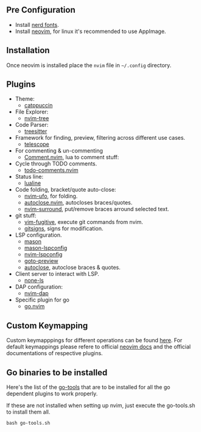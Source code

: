 ## Pre Configuration
- Install [nerd fonts](https://www.nerdfonts.com/).
- Install [neovim](https://github.com/neovim/neovim/blob/master/INSTALL.md#appimage-universal-linux-package), for linux it's recommended to use AppImage.

## Installation
Once neovim is installed place the `nvim` file in `~/.config` directory.

## Plugins
- Theme:
    - [catppuccin](https://github.com/catppuccin/catppucci)
- File Explorer:
    - [nvim-tree](https://github.com/nvim-tree/nvim-tree.lua)
- Code Parser:
    - [treesitter](https://github.com/nvim-treesitter/nvim-treesitter)
- Framework for finding, preview, filtering across different use cases.
    - [telescope](https://github.com/nvim-telescope/telescope.nvim)
- For commenting & un-commenting
    - [Comment.nvim](https://github.com/numToStr/Comment.nvim), lua to comment stuff:
- Cycle through TODO comments.
    - [todo-comments.nvim](https://github.com/folke/todo-comments.nvim)
- Status line:
    - [lualine](https://github.com/nvim-lualine/lualine.nvim)
- Code folding, bracket/quote auto-close:
    - [nvim-ufo](https://github.com/kevinhwang91/nvim-ufo), for folding.
    - [autoclose.nvim](https://github.com/m4xshen/autoclose.nvim), autocloses braces/quotes.
    - [nvim-surround](https://github.com/kylechui/nvim-surround), put/remove braces arround selected text.
- git stuff:
    - [vim-fugitive](https://github.com/tpope/vim-fugitive), execute git commands from nvim.
    - [gitsigns](https://github.com/lewis6991/gitsigns.nvim), signs for modification.
- LSP configuration.
    - [mason](https://github.com/williamboman/mason.nvim)
    - [mason-lspconfig](https://github.com/williamboman/mason-lspconfig.nvim)
    - [nvim-lspconfig](https://github.com/neovim/nvim-lspconfig)
    - [goto-preview](https://github.com/rmagatti/goto-preview)
    - [autoclose](https://github.com/m4xshen/autoclose.nvim), autoclose braces & quotes.
- Client server to interact with LSP.
    - [none-ls](https://github.com/nvimtools/none-ls.nvim)
- DAP configuration:
    - [nvim-dap](https://github.com/mfussenegger/nvim-dap)
- Specific plugin for go
    - [go.nvim](https://github.com/ray-x/go.nvim)

## Custom Keymapping
Custom keymapppings for different operations can be found [here](docs/keymapping.md).
For default keymappings please refere to official [neovim docs](https://neovim.io/doc/user/map.html) and the official documentations of respective plugins.

## Go binaries to be installed
Here's the list of the [go-tools](docs/go-tools.md) that are to be installed for all the go dependent plugins to work properly.

If these are not installed when setting up nvim, just execute the go-tools.sh to install them all.
```shell
bash go-tools.sh
```
